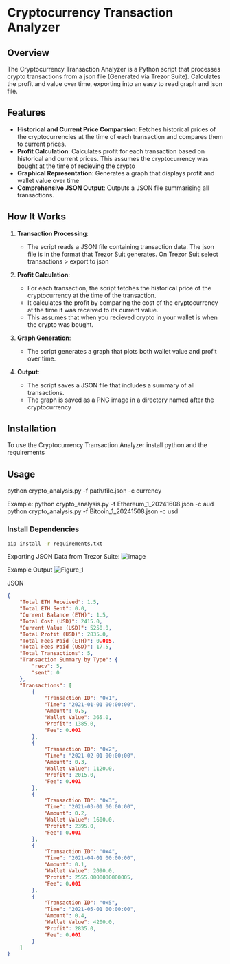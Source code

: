 # Cryptocurrency Transaction Analyzer

## Overview

The Cryptocurrency Transaction Analyzer is a Python script that processes crypto transactions from a json file (Generated via Trezor Suite). Calculates the profit and value over time, exporting into an easy to read graph and json file.

## Features

- **Historical and Current Price Comparsion**: Fetches historical prices of the cryptocurrencies at the time of each transaction and compares them to current prices.
- **Profit Calculation**: Calculates profit for each transaction based on historical and current prices. This assumes the cryptocurrency was bought at the time of recieving the crypto
- **Graphical Representation**: Generates a graph that displays profit and wallet value over time
- **Comprehensive JSON Output**: Outputs a JSON file summarising all transactions.

## How It Works

1. **Transaction Processing**:
    - The script reads a JSON file containing transaction data. The json file is in the format that Trezor Suit generates. On Trezor Suit select transactions > export to json

2. **Profit Calculation**:
    - For each transaction, the script fetches the historical price of the cryptocurrency at the time of the transaction.
    - It calculates the profit by comparing the cost of the cryptocurrency at the time it was received to its current value.
    - This assumes that when you recieved crypto in your wallet is when the crypto was bought.

3. **Graph Generation**:
    - The script generates a graph that plots both wallet value and profit over time.

4. **Output**:
    - The script saves a JSON file that includes a summary of all transactions.
    - The graph is saved as a PNG image in a directory named after the cryptocurrency

## Installation

To use the Cryptocurrency Transaction Analyzer install python and the requirements

## Usage
python crypto_analysis.py -f path/file.json -c currency

Example:
python crypto_analysis.py -f Ethereum_1_20241608.json -c aud
python crypto_analysis.py -f Bitcoin_1_20241508.json -c usd



### Install Dependencies

```sh
pip install -r requirements.txt
```

 Exporting JSON Data from Trezor Suite:
![image](https://github.com/user-attachments/assets/5883b0d0-c9c9-4e12-86e4-b3a463c774a9)

Example Output
![Figure_1](https://github.com/user-attachments/assets/27fec376-1940-49e0-b512-de19d725c698)

JSON
```json
{
    "Total ETH Received": 1.5,
    "Total ETH Sent": 0.0,
    "Current Balance (ETH)": 1.5,
    "Total Cost (USD)": 2415.0,
    "Current Value (USD)": 5250.0,
    "Total Profit (USD)": 2835.0,
    "Total Fees Paid (ETH)": 0.005,
    "Total Fees Paid (USD)": 17.5,
    "Total Transactions": 5,
    "Transaction Summary by Type": {
        "recv": 5,
        "sent": 0
    },
    "Transactions": [
        {
            "Transaction ID": "0x1",
            "Time": "2021-01-01 00:00:00",
            "Amount": 0.5,
            "Wallet Value": 365.0,
            "Profit": 1385.0,
            "Fee": 0.001
        },
        {
            "Transaction ID": "0x2",
            "Time": "2021-02-01 00:00:00",
            "Amount": 0.3,
            "Wallet Value": 1120.0,
            "Profit": 2015.0,
            "Fee": 0.001
        },
        {
            "Transaction ID": "0x3",
            "Time": "2021-03-01 00:00:00",
            "Amount": 0.2,
            "Wallet Value": 1600.0,
            "Profit": 2395.0,
            "Fee": 0.001
        },
        {
            "Transaction ID": "0x4",
            "Time": "2021-04-01 00:00:00",
            "Amount": 0.1,
            "Wallet Value": 2090.0,
            "Profit": 2555.0000000000005,
            "Fee": 0.001
        },
        {
            "Transaction ID": "0x5",
            "Time": "2021-05-01 00:00:00",
            "Amount": 0.4,
            "Wallet Value": 4200.0,
            "Profit": 2835.0,
            "Fee": 0.001
        }
    ]
}
```




